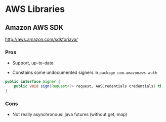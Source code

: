 # AWS Libraries

## Amazon AWS SDK

http://aws.amazon.com/sdkforjava/

### Pros

* Support, up-to-date

* Constains some undocumented signers in ```package com.amazonaws.auth```

```java
public interface Signer {
    public void sign(Request<?> request, AWSCredentials credentials) throws AmazonClientException;
}
```

### Cons

* Not really asynchronous: java futures (without get, map)